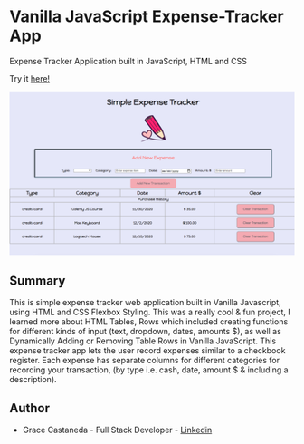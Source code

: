 # Vanilla JavaScript Expense-Tracker App

Expense Tracker Application built in JavaScript, HTML and CSS

Try it [here!](https://graciicodes.github.io/expense-tracker/)

![alt text](https://github.com/Gracii/expense-tracker/blob/main/images/grace-expense-tracker.png)

## Summary

This is simple expense tracker web application built in Vanilla Javascript, using HTML and CSS Flexbox Styling. This was a really cool & fun project, I learned more about HTML Tables, Rows which included creating functions for different kinds of input (text, dropdown, dates, amounts $), as well as Dynamically Adding or Removing Table Rows in Vanilla JavaScript.
This expense tracker app lets the user record expenses similar to a checkbook register.
Each expense has separate columns for different categories for recording your transaction, (by type i.e. cash, date, amount $ & including a description).

## Author

- Grace Castaneda - Full Stack Developer - [Linkedin](https://www.linkedin.com/in/castanedagrace/)
